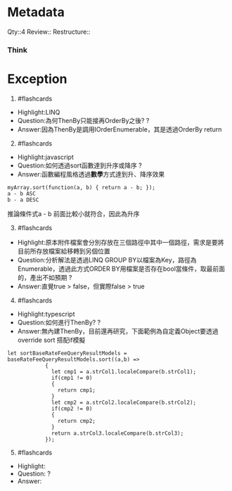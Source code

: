 # Metadata
Qty::4
Review::
Restructure::

### Think



# Exception


1. #flashcards 
- Highlight:LINQ
- Question:為何ThenBy只能接再OrderBy之後?
?
- Answer:因為ThenBy是調用IOrderEnumerable，其是透過OrderBy return 

2. #flashcards 
- Highlight:javascript
- Question:如何透過sort函數達到升序或降序
?
- Answer:函數編程風格透過**數學**方式達到升、降序效果
```
myArray.sort(function(a, b) { return a - b; });
a - b ASC
b - a DESC
```
推論條件式a - b 前面比較小就符合，因此為升序

3. #flashcards 
- Highlight:原本附件檔案會分別存放在三個路徑中其中一個路徑，需求是要將目前所存放檔案給移轉到另個位置
- Question:分析解法是透過LINQ GROUP BY以檔案為Key，路徑為Enumerable，透過此方式ORDER BY用檔案是否存在bool當條件，取最前面的，產出不如預期
?
- Answer:直覺true > false，但實際false > true

4. #flashcards 
- Highlight:typescript
- Question:如何進行ThenBy?
?
- Answer:無內建ThenBy，目前還再研究，下面範例為自定義Object要透過override sort 搭配if模擬
```
let sortBaseRateFeeQueryResultModels = baseRateFeeQueryResultModels.sort((a,b) =>
            {
              let cmp1 = a.strCol1.localeCompare(b.strCol1);
              if(cmp1 != 0)
              {
                return cmp1;
              }
              let cmp2 = a.strCol2.localeCompare(b.strCol2);
              if(cmp2 != 0)
              {
                return cmp2;
              }
              return a.strCol3.localeCompare(b.strCol3);
            });
```

5. #flashcards 
- Highlight:
- Question:
?
- Answer: